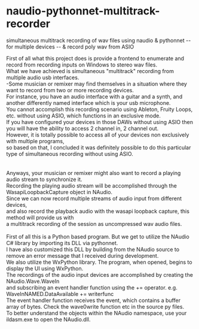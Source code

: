 # naudio-pythonnet-multitrack-recorder
simultaneous multitrack recording of wav files using naudio &amp; pythonnet -- for multiple devices -- &amp; record poly wav from ASIO

First of all what this project does is provide a frontend to enumerate and record from recording inputs on Windows to stereo wav files.<br>
What we have achieved is simultaneous "multitrack" recording from multiple audio usb interfaces.<br>
-Some musician or remixer may find themselves in a situation where they want to record from two or more recording devices.<br>
For instance, you have an audio interface with a guitar and a synth, and another differently named interface which is your usb microphone.<br>
You cannot accomplish this recording scenario using Ableton, Fruity Loops, etc. without using ASIO, which functions in an exclusive mode.<br>
If you have configured your devices in those DAWs without using ASIO then you will have the ability to access 2 channel in, 2 channel out.<br>
However, it is totally possible to access all of your devices non exclusively with multiple programs,<br>
so based on that, I concluded it was definitely possible to do this particular type of simultaneous recording without using ASIO.<br>
<br>
<br>
Anyways, your musician or remixer might also want to record a playing audio stream to synchronize it.<br>
Recording the playing audio stream will be accomplished through the WasapiLoopbackCapture object in NAudio.<br>
Since we can now record multiple streams of audio input from different devices,<br>
and also record the playback audio with the wasapi loopback capture, this method will provide us with<br>
a multitrack recording of the session as uncompressed wav audio files.<br>
<br>
First of all this is a Python based program. But we get to utilize the NAudio C# library by importing its DLL via pythonnet.<br>
I have also customized this DLL by building from the NAudio source to remove an error message that I received during development.<br>
We also utilize the WxPython library.  The program, when opened, begins to display the UI using WxPython.<br>
The recordings of the audio input devices are accomplished by creating the NAudio.Wave.WaveIn<br>
and subscribing an event handler function using the += operator.  e.g. WaveInNAMED.DataAvailable += writerfunc<br>
The event handler function receives the event, which contains a buffer array of bytes.  Check the wave0write function etc in the source py files.<br>
To better understand the objects within the NAudio namespace, use your ildasm.exe to open the NAudio.dll.<br>
